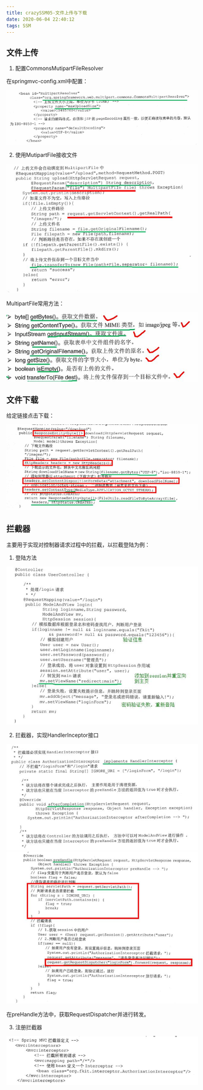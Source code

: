 ```yaml
---
title: crazySSM05-文件上传与下载
date: 2020-06-04 22:40:12
tags: SSM
---
```


## 文件上传

1. 配置CommonsMutipartFileResolver

在springmvc-config.xml中配置：

<img src='crazySSM05-File\a79f9a98-b144-4f78-b255-33bf4f02beb7.jpg'>

2. 使用MutipartFile接收文件

<img src='crazySSM05-File\7979fbdf-da5a-4a54-874d-b3f49619968b.jpg'>

MultipartFile常用方法：

<img src='crazySSM05-File\dd19c720-61e3-40b9-b3e4-163b50f5147b.jpg'>

## 文件下载

给定链接点击下载：

<img src='crazySSM05-File\a914d515-eb89-4f7a-9e66-0da14493b565.jpg' >

## 拦截器

主要用于实现对控制器请求过程中的拦截，以拦截登陆为例：

1. 登陆方法

<img src='crazySSM05-File\7bb13b24-e985-4aa3-850f-125b47470876.jpg'>

2. 拦截器，实现HandlerInceptor接口

<img src='crazySSM05-File\1760f463-6f2e-47f2-9acc-2c57e0fdf509.jpg'>
<img src='crazySSM05-File\3c168eb0-e520-4f79-be06-e63deb60facf.jpg'>

在preHandle方法中，获取RequestDispatcher并进行转发。

3. 注册拦截器

<img src='crazySSM05-File\718c6703-0563-413d-a0a4-587cbf5b9dd8.jpg'>